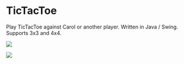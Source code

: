 # TicTacToe
Play TicTacToe against Carol or another player. Written in Java / Swing. Supports 3x3 and 4x4.

![](TicTacToe/TicTacToe.png)

![](TicTacToe/TicTacToe3x3.png)
